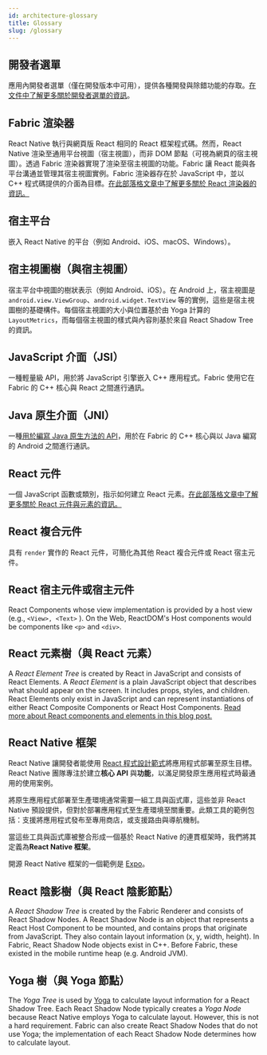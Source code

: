 ```yaml
---
id: architecture-glossary
title: Glossary
slug: /glossary
---
```


## 開發者選單

應用內開發者選單（僅在開發版本中可用），提供各種開發與除錯功能的存取。[在文件中了解更多關於開發者選單的資訊](/docs/debugging)。

## Fabric 渲染器

React Native 執行與網頁版 React 相同的 React 框架程式碼。然而，React Native 渲染至通用平台視圖（宿主視圖），而非 DOM 節點（可視為網頁的宿主視圖）。透過 Fabric 渲染器實現了渲染至宿主視圖的功能。Fabric 讓 React 能與各平台溝通並管理其宿主視圖實例。Fabric 渲染器存在於 JavaScript 中，並以 C++ 程式碼提供的介面為目標。[在此部落格文章中了解更多關於 React 渲染器的資訊。](https://overreacted.io/react-as-a-ui-runtime/#renderers)

## 宿主平台

嵌入 React Native 的平台（例如 Android、iOS、macOS、Windows）。

## 宿主視圖樹（與宿主視圖）

宿主平台中視圖的樹狀表示（例如 Android、iOS）。在 Android 上，宿主視圖是 `android.view.ViewGroup`、`android.widget.TextView` 等的實例，這些是宿主視圖樹的基礎構件。每個宿主視圖的大小與位置基於由 Yoga 計算的 `LayoutMetrics`，而每個宿主視圖的樣式與內容則基於來自 React Shadow Tree 的資訊。

## JavaScript 介面（JSI）

一種輕量級 API，用於將 JavaScript 引擎嵌入 C++ 應用程式。Fabric 使用它在 Fabric 的 C++ 核心與 React 之間進行通訊。

## Java 原生介面（JNI）

一種[用於編寫 Java 原生方法的 API](https://docs.oracle.com/javase/8/docs/technotes/guides/jni/)，用於在 Fabric 的 C++ 核心與以 Java 編寫的 Android 之間進行通訊。

## React 元件

一個 JavaScript 函數或類別，指示如何建立 React 元素。[在此部落格文章中了解更多關於 React 元件與元素的資訊。](https://reactjs.org/blog/2015/12/18/react-components-elements-and-instances.html)

## React 複合元件

具有 `render` 實作的 React 元件，可簡化為其他 React 複合元件或 React 宿主元件。

## React 宿主元件或宿主元件

React Components whose view implementation is provided by a host view (e.g., `<View>, <Text>` ). On the Web, ReactDOM's Host components would be components like `<p>` and `<div>`.

## React 元素樹（與 React 元素）

A _React Element Tree_ is created by React in JavaScript and consists of React Elements. A _React Element_ is a plain JavaScript object that describes what should appear on the screen. It includes props, styles, and children. React Elements only exist in JavaScript and can represent instantiations of either React Composite Components or React Host Components. [Read more about React components and elements in this blog post.](https://reactjs.org/blog/2015/12/18/react-components-elements-and-instances.html)

## React Native 框架

React Native 讓開發者能使用 [React 程式設計範式](https://react.dev/learn/thinking-in-react)將應用程式部署至原生目標。React Native 團隊專注於建立**核心 API** 與**功能**，以滿足開發原生應用程式時最通用的使用案例。

將原生應用程式部署至生產環境通常需要一組工具與函式庫，這些並非 React Native 預設提供，但對於部署應用程式至生產環境至關重要。此類工具的範例包括：支援將應用程式發布至專用商店，或支援路由與導航機制。

當這些工具與函式庫被整合形成一個基於 React Native 的連貫框架時，我們將其定義為**React Native 框架**。

開源 React Native 框架的一個範例是 [Expo](https://expo.dev/)。

## React 陰影樹（與 React 陰影節點）

A _React Shadow Tree_ is created by the Fabric Renderer and consists of React Shadow Nodes. A React Shadow Node is an object that represents a React Host Component to be mounted, and contains props that originate from JavaScript. They also contain layout information (x, y, width, height). In Fabric, React Shadow Node objects exist in C++. Before Fabric, these existed in the mobile runtime heap (e.g. Android JVM).

## Yoga 樹（與 Yoga 節點）

The _Yoga Tree_ is used by [Yoga](https://www.yogalayout.dev/) to calculate layout information for a React Shadow Tree. Each React Shadow Node typically creates a _Yoga Node_ because React Native employs Yoga to calculate layout. However, this is not a hard requirement. Fabric can also create React Shadow Nodes that do not use Yoga; the implementation of each React Shadow Node determines how to calculate layout.